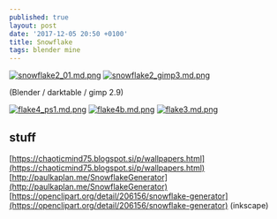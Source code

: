 ```yaml
---
published: true
layout: post
date: '2017-12-05 20:50 +0100'
title: Snowflake
tags: blender mine
---
```

[![snowflake2_01.md.png](https://images.weserv.nl/?url=//cdn.scrot.moe/images/2017/12/06/snowflake2_01.md.png)](https://images.weserv.nl/?url=//cdn.scrot.moe/images/2017/12/06/snowflake2_01.png)
[![snowflake2_gimp3.md.png](https://images.weserv.nl/?url=//cdn.scrot.moe/images/2017/12/06/snowflake2_gimp3.md.png)](https://images.weserv.nl/?url=//cdn.scrot.moe/images/2017/12/06/snowflake2_gimp3.png)

(Blender / darktable / gimp 2.9)

[![flake4_ps1.md.png](https://images.weserv.nl/?url=//cdn.scrot.moe/images/2017/12/07/flake4_ps1.md.png)](https://images.weserv.nl/?url=//cdn.scrot.moe/images/2017/12/07/flake4_ps1.png)
[![flake4b.md.png](https://images.weserv.nl/?url=//cdn.scrot.moe/images/2017/12/07/flake4b.md.png)](https://images.weserv.nl/?url=//cdn.scrot.moe/images/2017/12/07/flake4b.png)
[![flake3.md.png](https://images.weserv.nl/?url=//cdn.scrot.moe/images/2017/12/07/flake3.md.png)](https://images.weserv.nl/?url=//cdn.scrot.moe/images/2017/12/07/flake3.png)

## stuff

[https://chaoticmind75.blogspot.si/p/wallpapers.html](https://chaoticmind75.blogspot.si/p/wallpapers.html)  
[http://paulkaplan.me/SnowflakeGenerator](http://paulkaplan.me/SnowflakeGenerator)  
[https://openclipart.org/detail/206156/snowflake-generator](https://openclipart.org/detail/206156/snowflake-generator) (inkscape)
